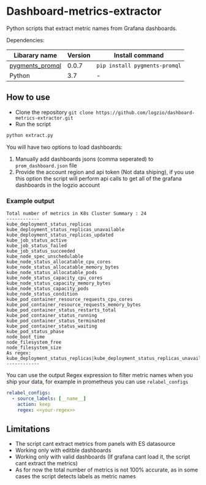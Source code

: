 # Dashboard-metrics-extractor
Python scripts that extract metric names from Grafana dashboards.

Dependencies:

| Libarary name | Version | Install command |
|---|---|---|
|[pygments_promql](https://pypi.org/project/pygments-promql/)|0.0.7|`pip install pygments-promql` |
|Python|3.7| - |

## How to use

* Clone the repository `git clone https://github.com/logzio/dashboard-metrics-extractor.git`
* Run the script 
``` bash
python extract.py
```

You will have two options to load dashboards:
1. Manually add dashboards jsons (comma seperated) to `prom_dashboard.json` file
2. Provide the account region and api token (Not data shiping), if you use this option the script will perform api calls to get all of the grafana dashboards in the logzio account

### Example output
```text
Total number of metrics in K8s Cluster Summary : 24
------------
kube_deployment_status_replicas
kube_deployment_status_replicas_unavailable
kube_deployment_status_replicas_updated
kube_job_status_active
kube_job_status_failed
kube_job_status_succeeded
kube_node_spec_unschedulable
kube_node_status_allocatable_cpu_cores
kube_node_status_allocatable_memory_bytes
kube_node_status_allocatable_pods
kube_node_status_capacity_cpu_cores
kube_node_status_capacity_memory_bytes
kube_node_status_capacity_pods
kube_node_status_condition
kube_pod_container_resource_requests_cpu_cores
kube_pod_container_resource_requests_memory_bytes
kube_pod_container_status_restarts_total
kube_pod_container_status_running
kube_pod_container_status_terminated
kube_pod_container_status_waiting
kube_pod_status_phase
node_boot_time
node_filesystem_free
node_filesystem_size
As regex: 
kube_deployment_status_replicas|kube_deployment_status_replicas_unavailable|kube_deployment_status_replicas_updated|kube_job_status_active|kube_job_status_failed|kube_job_status_succeeded|kube_node_info|kube_node_spec_unschedulable|kube_node_status_allocatable_cpu_cores|kube_node_status_allocatable_memory_bytes|kube_node_status_allocatable_pods|kube_node_status_capacity_cpu_cores|kube_node_status_capacity_memory_bytes|kube_node_status_capacity_pods|kube_node_status_condition|kube_pod_container_resource_requests_cpu_cores|kube_pod_container_resource_requests_memory_bytes|kube_pod_container_status_restarts_total|kube_pod_container_status_running|kube_pod_container_status_terminated|kube_pod_container_status_waiting|kube_pod_info|kube_pod_status_phase|node_boot_time|node_filesystem_free|node_filesystem_size
------------
```

You can use the output Regex expression to filter metric names when you ship your data, for example in prometheus you can use `relabel_configs`
```yaml
relabel_configs:
  - source_labels: [__name__]
    action: keep
    regex: <<your-regex>>
```

## Limitations
* The script cant extract metrics from panels with ES datasource
* Working only with editble dashboards
* Working only with valid dashboards (If grafana cant load it, the script cant extract the metrics)
* As for now the total number of metrics is not 100% accurate, as in some cases the script detects labels as metric names

